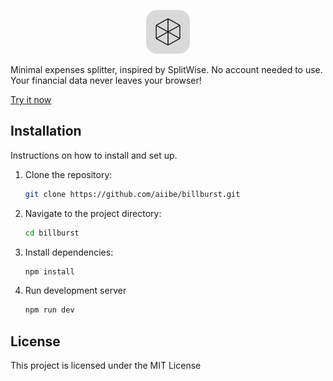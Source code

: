 <p align="center">
    <a href='https://billburst.vercel.app/'>
        <img src="billburst_logo.png" height="70" />
    </a>
</p>

Minimal expenses splitter, inspired by SplitWise. No account needed to use. Your financial data never leaves your browser!

[Try it now](https://billburst.vercel.app/)

## Installation

Instructions on how to install and set up.

1. Clone the repository:
   ```sh
   git clone https://github.com/aiibe/billburst.git
   ```
2. Navigate to the project directory:
   ```sh
   cd billburst
   ```
3. Install dependencies:
   ```sh
   npm install
   ```
4. Run development server
   ```sh
   npm run dev
   ```

## License

This project is licensed under the MIT License
